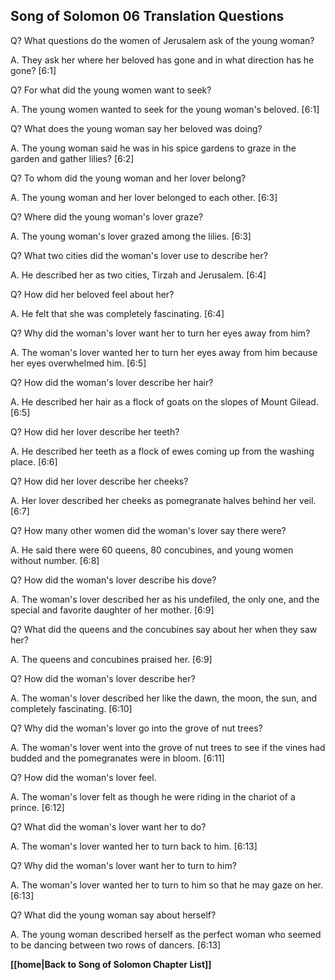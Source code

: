 ## Song of Solomon 06 Translation Questions ##

Q? What questions do the women of Jerusalem ask of the young woman? 

A. They ask her where her beloved has gone and in what direction has he gone? [6:1]

Q? For what did the young women want to seek?

A. The young women wanted to seek for the young woman's beloved. [6:1]

Q? What does the young woman say her beloved was doing?

A. The young woman said he was in his spice gardens to graze in the garden and gather lilies? [6:2]

Q? To whom did the young woman and her lover belong?

A. The young woman and her lover belonged to each other. [6:3]

Q? Where did the young woman's lover graze?

A. The young woman's lover grazed among the lilies. [6:3]

Q? What two cities did the woman's lover use to describe her?

A. He described her as two cities, Tirzah and Jerusalem. [6:4]

Q? How did her beloved feel about her?

A. He felt that she was completely fascinating. [6:4]

Q? Why did the woman's lover want her to turn her eyes away from him?

A. The woman's lover wanted her to turn her eyes away from him because her eyes overwhelmed him. [6:5]

Q? How did the woman's lover describe her hair?

A. He described her hair as a flock of goats on the slopes of Mount Gilead. [6:5]

Q? How did her lover describe her teeth? 

A. He described her teeth as a flock of ewes coming up from the washing place. [6:6]

Q? How did her lover describe her cheeks?

A. Her lover described her cheeks as pomegranate halves behind her veil. [6:7]

Q? How many other women did the woman's lover say there were?

A. He said there were 60 queens, 80 concubines, and young women without number. [6:8]

Q? How did the woman's lover describe his dove?

A. The woman's lover described her as his undefiled, the only one, and the special and favorite daughter of her mother. [6:9]

Q? What did the queens and the concubines say about her when they saw her? 

A. The queens and concubines praised her. [6:9]

Q? How did the woman's lover describe her?

A. The woman's lover described her like the dawn, the moon, the sun, and completely fascinating. [6:10]

Q? Why did the woman's lover go into the grove of nut trees?

A. The woman's lover went into the grove of nut trees to see if the vines had budded and the pomegranates were in bloom. [6:11]

Q? How did the woman's lover feel.

A. The woman's lover felt as though he were riding in the chariot of a prince. [6:12]

Q? What did the woman's lover want her to do?

A. The woman's lover wanted her to turn back to him. [6:13]

Q? Why did the woman's lover want her to turn to him?

A. The woman's lover wanted her to turn to him so that he may gaze on her. [6:13]

Q? What did the young woman say about herself?

A. The young woman described herself as the perfect woman who seemed to be dancing between two rows of dancers. [6:13]

__[[home|Back to Song of Solomon Chapter List]]__

